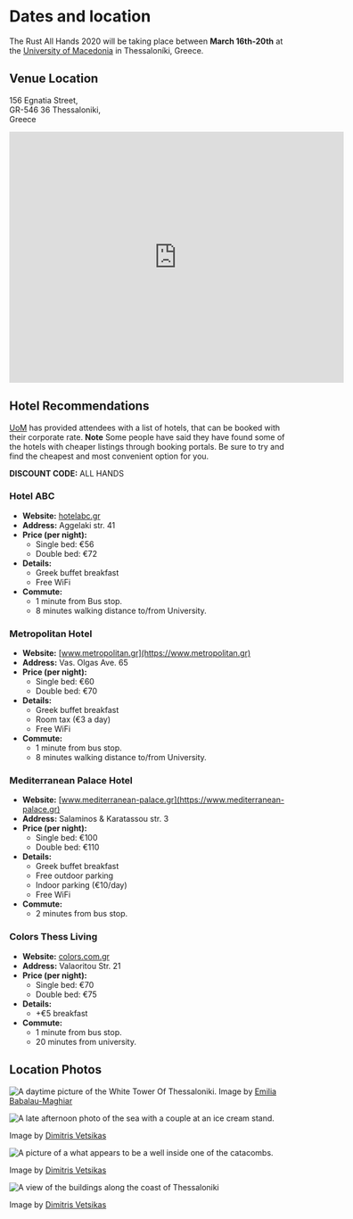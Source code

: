 # Dates and location

The Rust All Hands 2020 will be taking place between **March 16th-20th** at the
[University of Macedonia][uom] in Thessaloníki, Greece.

## Venue Location

156 Egnatia Street,<br>
GR-546 36 Thessaloniki,<br>
Greece

<iframe src="https://www.google.com/maps/embed?pb=!1m18!1m12!1m3!1d3028.0761271769256!2d22.955177215835537!3d40.628203079341155!2m3!1f0!2f0!3f0!3m2!1i1024!2i768!4f13.1!3m3!1m2!1s0x14a838fe0b32e959%3A0xa9c81b906d8cd134!2sEgnatia%20156%2C%20Thessaloniki%20546%2036%2C%20Greece!5e0!3m2!1sen!2sde!4v1578773528689!5m2!1sen!2sde" width="600" height="450" frameborder="0" style="border:0;" allowfullscreen=""></iframe>

## Hotel Recommendations

[UoM] has provided attendees with a list of hotels, that can be booked with their
corporate rate. **Note** Some people have said they have found some of the
hotels with cheaper listings through booking portals. Be sure to try and find
the cheapest and most convenient option for you.

**DISCOUNT CODE:** ALL HANDS

### Hotel ABC

- **Website:** [hotelabc.gr](https://hotelabc.gr)
- **Address:** Aggelaki str. 41
- **Price (per night):**
  - Single bed: €56
  - Double bed: €72
- **Details:**
  - Greek buffet breakfast
  - Free WiFi
- **Commute:**
  - 1 minute from Bus stop.
  - 8 minutes walking distance to/from University.

### Metropolitan Hotel

- **Website:** [www.metropolitan.gr](https://www.metropolitan.gr)
- **Address:** Vas. Olgas Ave. 65
- **Price (per night):**
  - Single bed: €60
  - Double bed: €70
- **Details:**
  - Greek buffet breakfast
  - Room tax (€3 a day)
  - Free WiFi
- **Commute:**
  - 1 minute from bus stop.
  - 8 minutes walking distance to/from University.

### Μediterranean Palace Hotel

- **Website:** [www.mediterranean-palace.gr](https://www.mediterranean-palace.gr)
- **Address:** Salaminos & Karatassou str. 3
- **Price (per night):**
  - Single bed: €100
  - Double bed: €110
- **Details:**
  - Greek buffet breakfast
  - Free outdoor parking
  - Indoor parking (€10/day)
  - Free WiFi
- **Commute:**
  - 2 minutes from bus stop.

### Colors Thess Living

- **Website:** [colors.com.gr](https://colors.com.gr/)
- **Address:** Valaoritou Str. 21
- **Price (per night):**
  - Single bed: €70
  - Double bed: €75
- **Details:**
  - +€5 breakfast
- **Commute:**
  - 1 minute from bus stop.
  - 20 minutes from university.

## Location Photos

![A daytime picture of the White Tower Of Thessaloniki.](images/white-tower.jpg)
Image by [Emilia Babalau-Maghiar][emilia-babalau-maghiar]

![A late afternoon photo of the sea with a couple at an ice cream stand.](images/afternoon-sea.jpg)

Image by [Dimitris Vetsikas][dimitris-vetsikas]

![A picture of a what appears to be a well inside one of the catacombs.](images/catacombs.jpg)

Image by [Dimitris Vetsikas][dimitris-vetsikas]

![A view of the buildings along the coast of Thessaloniki](images/buildings.jpg)

Image by [Dimitris Vetsikas][dimitris-vetsikas]

[emilia-babalau-maghiar]: https://pixabay.com/users/emiliamaghiar-2470335/
[dimitris-vetsikas]: https://pixabay.com/users/dimitrisvetsikas1969-1857980/
[uom]: https://www.uom.gr/en
